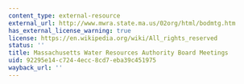```yaml
---
content_type: external-resource
external_url: http://www.mwra.state.ma.us/02org/html/bodmtg.htm
has_external_license_warning: true
license: https://en.wikipedia.org/wiki/All_rights_reserved
status: ''
title: Massachusetts Water Resources Authority Board Meetings
uid: 92295e14-c724-4ecc-8cd7-eba39c451975
wayback_url: ''
---
```

